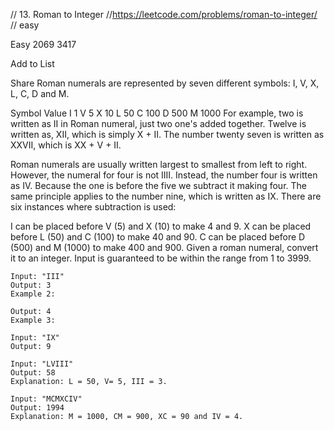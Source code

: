 // 13. Roman to Integer //https://leetcode.com/problems/roman-to-integer/
// easy

Easy 2069 3417

Add to List

Share Roman numerals are represented by seven different symbols: I, V, X, L, C, D and M.

Symbol Value I 1 V 5 X 10 L 50 C 100 D 500 M 1000 For example, two is written as II in Roman numeral, just two one's
added together. Twelve is written as, XII, which is simply X + II. The number twenty seven is written as XXVII, which is
XX + V + II.

Roman numerals are usually written largest to smallest from left to right. However, the numeral for four is not IIII.
Instead, the number four is written as IV. Because the one is before the five we subtract it making four. The same
principle applies to the number nine, which is written as IX. There are six instances where subtraction is used:

I can be placed before V (5) and X (10) to make 4 and 9. X can be placed before L (50) and C (100) to make 40 and 90. C
can be placed before D (500) and M (1000) to make 400 and 900. Given a roman numeral, convert it to an integer. Input is
guaranteed to be within the range from 1 to 3999.

```
Input: "III"
Output: 3
Example 2:

Output: 4
Example 3:

Input: "IX"
Output: 9

Input: "LVIII"
Output: 58
Explanation: L = 50, V= 5, III = 3.

Input: "MCMXCIV"
Output: 1994
Explanation: M = 1000, CM = 900, XC = 90 and IV = 4.
```